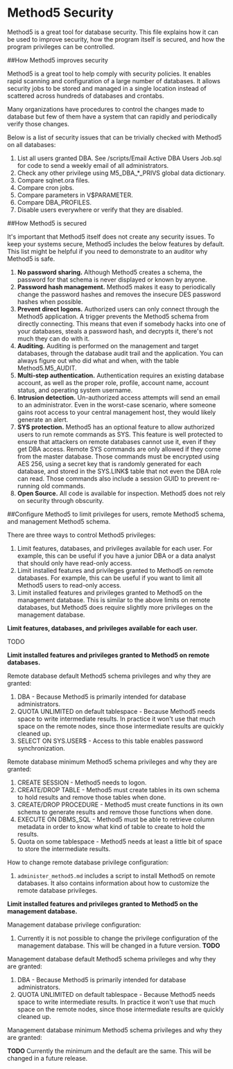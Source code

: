 Method5 Security
================

Method5 is a great tool for database security.  This file explains how it can be used to improve security, how the program itself is secured, and how the program privileges can be controlled.



##How Method5 improves security

Method5 is a great tool to help comply with security policies.  It enables rapid scanning and configuration of a large number of databases.  It allows security jobs to be stored and managed in a single location instead of scattered across hundreds of databases and crontabs.

Many organizations have procedures to control the changes made to database but few of them have a system that can rapidly and periodically verify those changes.

Below is a list of security issues that can be trivially checked with Method5 on all databases:
1. List all users granted DBA.  See /scripts/Email Active DBA Users Job.sql for code to send a weekly email of all administrators.
2. Check any other privilege using M5_DBA_*_PRIVS global data dictionary.
3. Compare sqlnet.ora files.
4. Compare cron jobs.
5. Compare parameters in V$PARAMETER.
6. Compare DBA_PROFILES.
7. Disable users everywhere or verify that they are disabled.



##How Method5 is secured

It's important that Method5 itself does not create any security issues.  To keep your systems secure, Method5 includes the below features by default.  This list might be helpful if you need to demonstrate to an auditor why Method5 is safe.

1. **No password sharing.**  Although Method5 creates a schema, the password for that schema is never displayed or known by anyone.
2. **Password hash management.**  Method5 makes it easy to periodically change the password hashes and removes the insecure DES password hashes when possible.
3. **Prevent direct logons.**  Authorized users can only connect through the Method5 application.  A trigger prevents the Method5 schema from directly connecting.  This means that even if somebody hacks into one of your databases, steals a password hash, and decrypts it, there's not much they can do with it.
4. **Auditing.**  Auditing is performed on the management and target databases, through the database audit trail and the application.  You can always figure out who did what and when, with the table Method5.M5_AUDIT.
5. **Multi-step authentication.**  Authentication requires an existing database account, as well as the proper role, profile, account name, account status, and operating system username.
6. **Intrusion detection.**  Un-authorized access attempts will send an email to an administrator.  Even in the worst-case scenario, where someone gains root access to your central management host, they would likely generate an alert.
7. **SYS protection.**  Method5 has an optional feature to allow authorized users to run remote commands as SYS.  This feature is well protected to ensure that attackers on remote databases cannot use it, even if they get DBA access.  Remote SYS commands are only allowed if they come from the master database.  Those commands must be encrypted using AES 256, using a secret key that is randomly generated for each database, and stored in the SYS.LINK$ table that not even the DBA role can read.  Those commands also include a session GUID to prevent re-running old commands.
8. **Open Source.**  All code is available for inspection.  Method5 does not rely on security through obscurity.



##Configure Method5 to limit privileges for users, remote Method5 schema, and management Method5 schema.

There are three ways to control Method5 privileges:
1. Limit features, databases, and privileges available for each user.  For example, this can be useful if you have a junior DBA or a data analyst that should only have read-only access.
2. Limit installed features and privileges granted to Method5 on remote databases.  For example, this can be useful if you want to limit all Method5 users to read-only access.
3. Limit installed features and privileges granted to Method5 on the management database.  This is similar to the above limits on remote databases, but Method5 does require slightly more privileges on the management database.


**Limit features, databases, and privileges available for each user.**

TODO

**Limit installed features and privileges granted to Method5 on remote databases.**

Remote database default Method5 schema privileges and why they are granted:

1. DBA - Because Method5 is primarily intended for database administrators.
2. QUOTA UNLIMITED on default tablespace - Because Method5 needs space to write intermediate results.  In practice it won't use that much space on the remote nodes, since those intermediate results are quickly cleaned up.
3. SELECT ON SYS.USER$ - Access to this table enables password synchronization.

Remote database minimum Method5 schema privileges and why they are granted:

1. CREATE SESSION - Method5 needs to logon.
2. CREATE/DROP TABLE - Method5 must create tables in its own schema to hold results and remove those tables when done.
3. CREATE/DROP PROCEDURE - Method5 must create functions in its own schema to generate results and remove those functions when done.
4. EXECUTE ON DBMS_SQL - Method5 must be able to retrieve column metadata in order to know what kind of table to create to hold the results.
5. Quota on some tablespace - Method5 needs at least a little bit of space to store the intermediate results.

How to change remote database privilege configuration:

1. `administer_method5.md` includes a script to install Method5 on remote databases.  It also contains information about how to customize the remote database privileges.

**Limit installed features and privileges granted to Method5 on the management database.**

Management database privilege configuration:

1. Currently it is not possible to change the privilege configuration of the management database.  This will be changed in a future version.  **TODO**

Management database default Method5 schema privileges and why they are granted:

1. DBA - Because Method5 is primarily intended for database administrators.
2. QUOTA UNLIMITED on default tablespace - Because Method5 needs space to write intermediate results.  In practice it won't use that much space on the remote nodes, since those intermediate results are quickly cleaned up.

Management database minimum Method5 schema privileges and why they are granted:

**TODO** Currently the minimum and the default are the same.  This will be changed in a future release.

